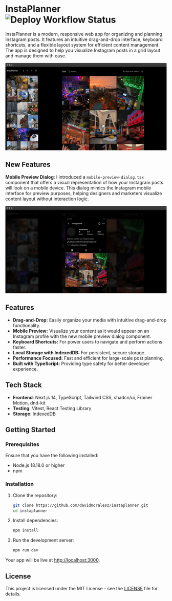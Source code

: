 # InstaPlanner ![Deploy Workflow Status](https://github.com/davidmoralesz/instaplanner/actions/workflows/wrangler_deploy.yml/badge.svg)

InstaPlanner is a modern, responsive web app for organizing and planning Instagram posts. It features an intuitive drag-and-drop interface, keyboard shortcuts, and a flexible layout system for efficient content management. The app is designed to help you visualize Instagram posts in a grid layout and manage them with ease.

![InstaPlanner Landing](public/instaplanner_landing-min.png)

## New Features

**Mobile Preview Dialog**: I introduced a `mobile-preview-dialog.tsx` component that offers a visual representation of how your Instagram posts will look on a mobile device. This dialog mimics the Instagram mobile interface for preview purposes, helping designers and marketers visualize content layout without interaction logic.

![InstaPlanner's Mobile Preview Dialog](public/instaplanner_mobile-preview-dialog-min.png)

## Features

- **Drag-and-Drop:** Easily organize your media with intuitive drag-and-drop functionality.
- **Mobile Preview:** Visualize your content as it would appear on an Instagram profile with the new mobile preview dialog component.
- **Keyboard Shortcuts:** For power users to navigate and perform actions faster.
- **Local Storage with IndexedDB:** For persistent, secure storage.
- **Performance Focused:** Fast and efficient for large-scale post planning.
- **Built with TypeScript:** Providing type safety for better developer experience.

## Tech Stack

- **Frontend**: Next.js 14, TypeScript, Tailwind CSS, shadcn/ui, Framer Motion, dnd-kit
- **Testing**: Vitest, React Testing Library
- **Storage**: IndexedDB

## Getting Started

### Prerequisites

Ensure that you have the following installed:

- Node.js 18.18.0 or higher
- npm

### Installation

1. Clone the repository:

   ```bash
   git clone https://github.com/davidmoralesz/instaplanner.git
   cd instaplanner
   ```

2. Install dependencies:

   ```bash
   npm install
   ```

3. Run the development server:

   ```bash
   npm run dev
   ```

Your app will be live at [http://localhost:3000](http://localhost:3000).

## License

This project is licensed under the MIT License - see the [LICENSE](LICENSE) file for details.
